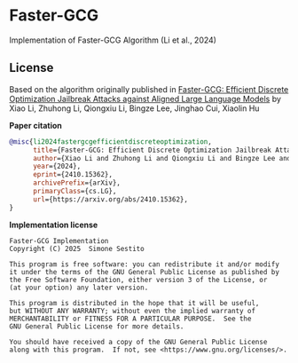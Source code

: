 # Faster-GCG
Implementation of Faster-GCG Algorithm (Li et al., 2024)


## License
Based on the algorithm originally published
in [Faster-GCG: Efficient Discrete Optimization Jailbreak Attacks against Aligned Large Language Models](https://arxiv.org/abs/2410.15362)
by Xiao Li, Zhuhong Li, Qiongxiu Li, Bingze Lee, Jinghao Cui, Xiaolin Hu

**Paper citation**
```bibtex
@misc{li2024fastergcgefficientdiscreteoptimization,
      title={Faster-GCG: Efficient Discrete Optimization Jailbreak Attacks against Aligned Large Language Models}, 
      author={Xiao Li and Zhuhong Li and Qiongxiu Li and Bingze Lee and Jinghao Cui and Xiaolin Hu},
      year={2024},
      eprint={2410.15362},
      archivePrefix={arXiv},
      primaryClass={cs.LG},
      url={https://arxiv.org/abs/2410.15362}, 
}
```

**Implementation license**

    Faster-GCG Implementation
    Copyright (C) 2025  Simone Sestito

    This program is free software: you can redistribute it and/or modify
    it under the terms of the GNU General Public License as published by
    the Free Software Foundation, either version 3 of the License, or
    (at your option) any later version.

    This program is distributed in the hope that it will be useful,
    but WITHOUT ANY WARRANTY; without even the implied warranty of
    MERCHANTABILITY or FITNESS FOR A PARTICULAR PURPOSE.  See the
    GNU General Public License for more details.

    You should have received a copy of the GNU General Public License
    along with this program.  If not, see <https://www.gnu.org/licenses/>.
    
